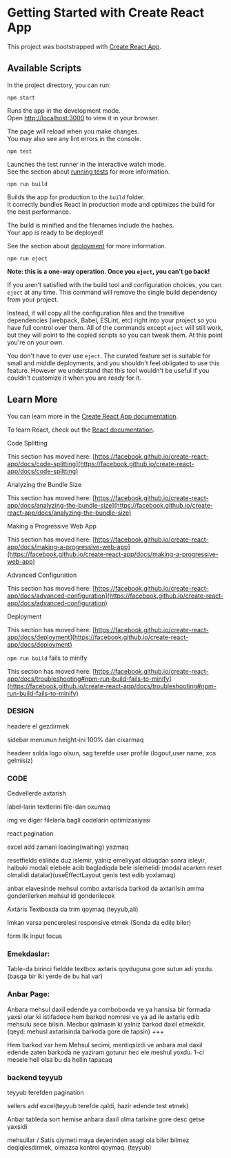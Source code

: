 # Getting Started with Create React App

This project was bootstrapped with [Create React App](https://github.com/facebook/create-react-app).

## Available Scripts

In the project directory, you can run:

`npm start`

Runs the app in the development mode.\
Open [http://localhost:3000](http://localhost:3000) to view it in your browser.

The page will reload when you make changes.\
You may also see any lint errors in the console.

`npm test`

Launches the test runner in the interactive watch mode.\
See the section about [running tests](https://facebook.github.io/create-react-app/docs/running-tests) for more information.

`npm run build`

Builds the app for production to the `build` folder.\
It correctly bundles React in production mode and optimizes the build for the best performance.

The build is minified and the filenames include the hashes.\
Your app is ready to be deployed!

See the section about [deployment](https://facebook.github.io/create-react-app/docs/deployment) for more information.

`npm run eject`

**Note: this is a one-way operation. Once you `eject`, you can't go back!**

If you aren't satisfied with the build tool and configuration choices, you can `eject` at any time. This command will remove the single build dependency from your project.

Instead, it will copy all the configuration files and the transitive dependencies (webpack, Babel, ESLint, etc) right into your project so you have full control over them. All of the commands except `eject` will still work, but they will point to the copied scripts so you can tweak them. At this point you're on your own.

You don't have to ever use `eject`. The curated feature set is suitable for small and middle deployments, and you shouldn't feel obligated to use this feature. However we understand that this tool wouldn't be useful if you couldn't customize it when you are ready for it.

## Learn More

You can learn more in the [Create React App documentation](https://facebook.github.io/create-react-app/docs/getting-started).

To learn React, check out the [React documentation](https://reactjs.org/).

Code Splitting

This section has moved here: [https://facebook.github.io/create-react-app/docs/code-splitting](https://facebook.github.io/create-react-app/docs/code-splitting)

Analyzing the Bundle Size

This section has moved here: [https://facebook.github.io/create-react-app/docs/analyzing-the-bundle-size](https://facebook.github.io/create-react-app/docs/analyzing-the-bundle-size)

Making a Progressive Web App

This section has moved here: [https://facebook.github.io/create-react-app/docs/making-a-progressive-web-app](https://facebook.github.io/create-react-app/docs/making-a-progressive-web-app)

Advanced Configuration

This section has moved here: [https://facebook.github.io/create-react-app/docs/advanced-configuration](https://facebook.github.io/create-react-app/docs/advanced-configuration)

Deployment

This section has moved here: [https://facebook.github.io/create-react-app/docs/deployment](https://facebook.github.io/create-react-app/docs/deployment)

`npm run build` fails to minify

This section has moved here: [https://facebook.github.io/create-react-app/docs/troubleshooting#npm-run-build-fails-to-minify](https://facebook.github.io/create-react-app/docs/troubleshooting#npm-run-build-fails-to-minify)

### DESIGN

headere el gezdirmek

sidebar menunun height-ini 100% dan cixarmaq

headeer solda logo olsun, sag terefde user profile (logout,user name, xos gelmisiz)

### CODE

Cedvellerde axtarish

label-larin textlerini file-dan oxumaq

img ve diger filelarla bagli codelarin optimizasiyasi

react pagination

excel add zamani loading(waiting) yazmaq

resetfields eslinde duz islemir, yalniz emeliyyat olduqdan sonra isleyir, halbuki modali elebele acib bagladiqda bele islemelidi (modal acarken reset olmalidi datalar)(useEffectLayout genis test edib yoxlamaq)

anbar elavesinde mehsul combo axtarisda barkod da axtarilsin amma gonderilerken mehsul id gonderilecek

Axtaris Textboxda da trim qoymaq (teyyub,ali)

Imkan varsa pencerelesi responsive etmek (Sonda da edile biler)

form ilk input focus

### Emekdaslar:

Table-da birinci fieldde textbox axtaris qoyduguna gore sutun adi yoxdu. (basga bir iki yerde de bu hal var)

### Anbar Page:

Anbara mehsul daxil edende ya comboboxda ve ya hansisa bir formada yaxsi olar ki istifadece hem barkod nomresi ve ya ad ile axtaris edib mehsulu sece bilsin. Mecbur qalmasin ki yalniz barkod daxil etmekdir. (qeyd: mehusl axtarisinda barkoda gore de tapsin) +++

Hem barkod var hem Mehsul secimi, mentiqsizdi ve anbara mal daxil edende zaten barkoda ne yaziram goturur hec ele meshul yoxdu. 1-ci mesele hell olsa bu da hellin tapacaq

### backend teyyub

teyyub terefden pagination

sellers add excel(teyyub terefde qaldi, hazir edende test etmek)

Anbar tableda  sort hemise anbara daxil olma tarixine gore desc getse yaxsidi

mehsullar / Satis qiymeti maya deyerinden asagi ola biler bilmez deqiqlesdirmek, olmazsa kontrol qoymaq. (teyyub)

